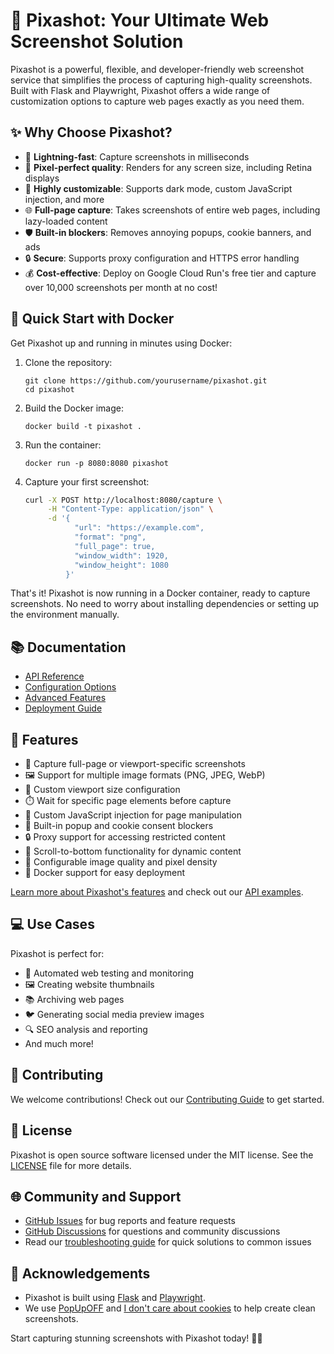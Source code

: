 # 📸 Pixashot: Your Ultimate Web Screenshot Solution

Pixashot is a powerful, flexible, and developer-friendly web screenshot service that simplifies the process of capturing high-quality screenshots. Built with Flask and Playwright, Pixashot offers a wide range of customization options to capture web pages exactly as you need them.

## ✨ Why Choose Pixashot?

- 🚀 **Lightning-fast**: Capture screenshots in milliseconds
- 🎨 **Pixel-perfect quality**: Renders for any screen size, including Retina displays
- 🔧 **Highly customizable**: Supports dark mode, custom JavaScript injection, and more
- 🌐 **Full-page capture**: Takes screenshots of entire web pages, including lazy-loaded content
- 🛡️ **Built-in blockers**: Removes annoying popups, cookie banners, and ads
- 🔒 **Secure**: Supports proxy configuration and HTTPS error handling
- 💰 **Cost-effective**: Deploy on Google Cloud Run's free tier and capture over 10,000 screenshots per month at no cost!

## 🚀 Quick Start with Docker

Get Pixashot up and running in minutes using Docker:

1. Clone the repository:
   ```
   git clone https://github.com/yourusername/pixashot.git
   cd pixashot
   ```

2. Build the Docker image:
   ```
   docker build -t pixashot .
   ```

3. Run the container:
   ```
   docker run -p 8080:8080 pixashot
   ```

4. Capture your first screenshot:
   ```bash
   curl -X POST http://localhost:8080/capture \
        -H "Content-Type: application/json" \
        -d '{
              "url": "https://example.com",
              "format": "png",
              "full_page": true,
              "window_width": 1920,
              "window_height": 1080
            }'
   ```

That's it! Pixashot is now running in a Docker container, ready to capture screenshots. No need to worry about installing dependencies or setting up the environment manually.

## 📚 Documentation

- [API Reference](docs/api-reference.md)
- [Configuration Options](docs/configuration.md)
- [Advanced Features](docs/advanced.md)
- [Deployment Guide](docs/deployment.md)

## 🌟 Features

- 📸 Capture full-page or viewport-specific screenshots
- 🖼️ Support for multiple image formats (PNG, JPEG, WebP)
- 📱 Custom viewport size configuration
- ⏱️ Wait for specific page elements before capture
- 🧰 Custom JavaScript injection for page manipulation
- 🚫 Built-in popup and cookie consent blockers
- 🔒 Proxy support for accessing restricted content
- 📜 Scroll-to-bottom functionality for dynamic content
- 🎨 Configurable image quality and pixel density
- 🐳 Docker support for easy deployment

[Learn more about Pixashot's features](docs/features.md) and check out our [API examples](docs/api-examples.md).

## 💻 Use Cases

Pixashot is perfect for:

- 🧪 Automated web testing and monitoring
- 🖼️ Creating website thumbnails
- 📚 Archiving web pages
- 🐦 Generating social media preview images
- 🔍 SEO analysis and reporting
- And much more!

## 🤝 Contributing

We welcome contributions! Check out our [Contributing Guide](docs/contributing.md) to get started.

## 📄 License

Pixashot is open source software licensed under the MIT license. See the [LICENSE](LICENSE) file for more details.

## 🌐 Community and Support

- [GitHub Issues](https://github.com/yourusername/pixashot/issues) for bug reports and feature requests
- [GitHub Discussions](https://github.com/yourusername/pixashot/discussions) for questions and community discussions
- Read our [troubleshooting guide](docs/troubleshooting.md) for quick solutions to common issues

## 🙏 Acknowledgements

- Pixashot is built using [Flask](https://flask.palletsprojects.com/en/3.0.x/) and [Playwright](https://playwright.dev/).
- We use [PopUpOFF](https://chromewebstore.google.com/detail/popupoff-popup-and-overla/ifnkdbpmgkdbfklnbfidaackdenlmhgh?hl=en) and [I don't care about cookies](https://chromewebstore.google.com/detail/i-dont-care-about-cookies/fihnjjcciajhdojfnbdddfaoknhalnja) to help create clean screenshots.

Start capturing stunning screenshots with Pixashot today! 🚀📸